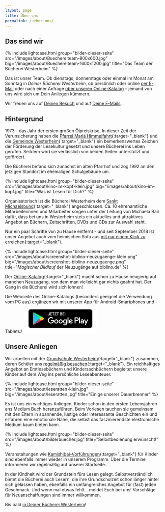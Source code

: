 ```yaml
---
layout: page
title: Über uns
permalink: /ueber-uns/
---
```


## Das sind wir

{% include lightcase.html group="bilder-dieser-seite"
      src="/images/about/Buechereiteam-800x600.jpg" 
      big="/images/about/Buechereiteam-1600x1200.jpg" 
      title="Das Team der Bücherei Westerheim" %}

Das ist unser Team. Ob dienstags, donnerstags oder einmal im Monat am Sonntag in _Deiner Bücherei Westerheim_, ob persönlich oder online [per E-Mail](/der-weg-zu-uns/#e-mail-adresse) oder nach einer Anfrage [über unseren Online-Katalog](https://www.biblino.de/westerheim) – jemand von uns wird sich um Dein Anliegen kümmern. 

Wir freuen uns auf [Deinen Besuch](/der-weg-zu-uns/) und auf [Deine E-Mails](/der-weg-zu-uns/#e-mail-adresse). 

## Hintergrund
      
1973 - das Jahr der ersten großen Ölpreiskrise. In dieser Zeit der Verunsicherung haben die [Pfarrei Mariä Himmelfahrt](https://bistum-augsburg.de/Pfarreien/Mariae-Himmelfahrt_Westerheim){:target="_blank"} und die [Gemeinde Westerheim](http://www.gemeinde-westerheim.de/){:target="_blank"} ein bemerkenswertes Zeichen der Förderung der Lesekultur gesetzt und unsere Bücherei ins Leben gerufen. Seitdem wird sie verlässlich von beiden Seiten unterstützt und gefördert.

Die Bücherei befand sich zunächst im alten Pfarrhof und zog 1992 an den jetzigen Standort im ehemaligen Schulgebäude um.

{% include lightcase.html group="bilder-dieser-seite"
      src="/images/about/kino-im-kopf-klein.jpg" 
      big="/images/about/kino-im-kopf.jpg" 
      title="Was ist Lesen für Dich?" %}

Organisatorisch ist die Bücherei Westerheim dem [Sankt Michaelsbund](https://www.st-michaelsbund.de/buechereiarbeit.html){:target="_blank"} angeschlossen. Ca. 10 ehrenamtliche Mitarbeiterinnen und Mitarbeiter sorgen unter der Leitung von Michaela Bail dafür, dass bei uns in Westerheim stets ein aktuelles und attraktives Angebot an Büchern, Zeitschriften, DVDs und CDs zur Auswahl steht. 

Nur ein paar Schritte von zu Hause entfernt - und seit September 2018 ist unser Angebot auch vom heimischen Sofa aus [mit nur einem Klick zu erreichen](https://www.biblino.de/westerheim){:target="_blank"}.

{% include lightcase.html group="bilder-dieser-seite"
      src="/images/about/screenshot-biblino-neuzugaenge-klein.png" 
      big="/images/about/screenshot-biblino-neuzugaenge.png" 
      title="<i>Magischer Bildlauf</i> der Neuzugänge auf biblino.de" %}

Der [Online-Katalog](https://www.biblino.de/westerheim){:target="_blank"} macht schon zu Hause neugierig auf manchen Neuzugang, von dem man vielleicht gar nichts geahnt hat. Der Gang in die Bücherei wird sich lohnen!

Die Webseite des Online-Katalogs (besonders geeignet die Verwendung vom PC aus) ergänzen wir mit unserer App für Android-Smartphones und -Tablets:\\
<a href='https://play.google.com/store/apps/details?id=de.meier.burkhard.bibapp'>
  <img alt='Jetzt bei Google Play' src='/images/googleplay.de_badge_web_generic.png' width="240px;" height="auto;"/>
</a>


## Unsere Anliegen

Wir arbeiten mit der [Grundschule Westerheim](http://cms.schule-westerheim.de/){:target="_blank"} zusammen, deren Schüler uns [regelmäßig besuchen](http://cms.schule-westerheim.de/?p=1530){:target="_blank"}. Ein reichhaltiges Angebot an Erstlesebüchern und Kindersachbüchern begleitet unsere Kinder auf dem Weg ins persönliche Leseabenteuer.

{% include lightcase.html group="bilder-dieser-seite"
      src="/images/about/leseratten-klein.jpg" 
      big="/images/about/leseratten.jpg" 
      title="Einige unserer Dauerbrenner" %}


Es ist uns ein wichtiges Anliegen, Kinder schon in den ersten Lebensjahren ans Medium Buch heranzuführen. Beim Vorlesen tauchen sie gemeinsam mit den Eltern in spannende, lustige oder interessante Geschichten ein und erfahren eine emotionale Nähe, die selbst das faszinierendste elektronische Medium kaum bieten kann.

{% include lightcase.html group="bilder-dieser-seite"
      src="/images/about/bilderbuecher.jpg" 
      title="Selbstbedienung erwünscht!" %}

Veranstaltungen wie [Kamishibai-Vorführungen](http://cms.schule-westerheim.de/?p=2191){:target="_blank"} für Kinder sind ebenfalls immer wieder in unserem Programm. Über die Termine informieren wir regelmäßig auf unserer Startseite.

In der Kindheit wird der Grundstein fürs Lesen gelegt. Selbstverständlich bietet die Bücherei auch Lesern, die ihre Grundschulzeit schon länger hinter sich gelassen haben, ebenfalls ein umfangreiches Angebot für (fast) jeden Geschmack. Und wenn mal etwas fehlt... meldet Euch bei uns! Vorschläge für Neuanschaffungen sind immer willkommen.

Bis bald [in Deiner Bücherei Westerheim](/der-weg-zu-uns/)!